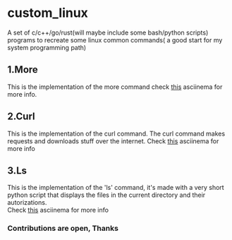 # custom_linux
A set of c/c++/go/rust(will maybe include some bash/python scripts) programs to recreate some linux common commands( a good start for my system programming path)
## 1.More
This is the implementation of the more command check [this](https://asciinema.org/connect/594c88d4-8e39-4989-bbcf-788dcec31a19) asciinema for more info.
## 2.Curl 
This is the implementation of the curl command. The curl command makes requests and downloads stuff over the internet. Check [this](https://asciinema.org/a/nqx2zxauPpK82EALEkHbaf671) asciinema for more info 
## 3.Ls
This is the implementation of the 'ls' command, it's made with a very short python script that displays the files in the current directory and their autorizations.<br>  Check [this](https://asciinema.org/a/elHnZm306W6owx6mL8r0UiquL) asciinema for more info 


### Contributions are open, Thanks
